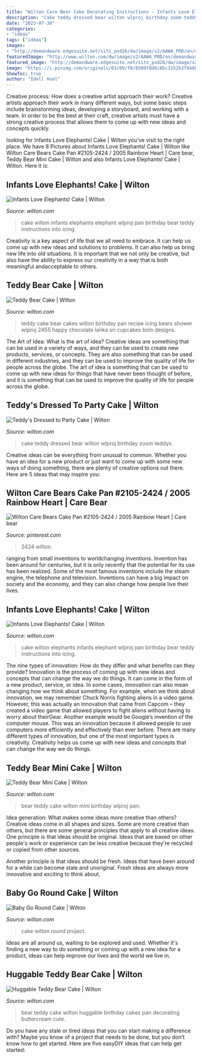 ```yaml
---
title: "Wilton Care Bear Cake Decorating Instructions - Infants Love Elephants! Cake"
description: "Cake teddy dressed bear wilton wlproj birthday zoom teddys"
date: "2023-07-30"
categories:
- "ideas"
tags: ["ideas"]
images:
- "http://demandware.edgesuite.net/sits_pod26/dw/image/v2/AAWA_PRD/on/demandware.static/-/Sites-wilton-project-master/default/dw1f443f1b/images/project/WLPROJ-5273/teddys-dressed-to-party-cake.jpg?sw=1000&amp;sh=1000&amp;sm=fit"
featuredImage: "http://www.wilton.com/dw/image/v2/AAWA_PRD/on/demandware.static/-/Sites-wilton-project-master/default/dw41e742d1/images/project/WLPROJ-3921/huggable-teddy-bear-cake_lg.jpg?sw=1000&amp;sh=1000&amp;sm=fit"
featured_image: "http://demandware.edgesuite.net/sits_pod26/dw/image/v2/AAWA_PRD/on/demandware.static/-/Sites-wilton-project-master/default/dw454bb675/images/project/WLPROJ-6253/Infants-Love-Elephants.jpg?sw=1000&amp;sh=1000&amp;sm=fit"
image: "https://i.pinimg.com/originals/03/09/f8/0309f8d6c8bc3152b3f846b349c56e11.jpg"
ShowToc: true
author: "Idell Huel"
---
```



Creative process: How does a creative artist approach their work?
Creative artists approach their work in many different ways, but some basic steps include brainstorming ideas, developing a storyboard, and working with a team. In order to be the best at their craft, creative artists must have a strong creative process that allows them to come up with new ideas and concepts quickly.

	

		
looking for Infants Love Elephants! Cake | Wilton you've visit to the right place. We have 8 Pictures about Infants Love Elephants! Cake | Wilton like Wilton Care Bears Cake Pan #2105-2424 / 2005 Rainbow Heart | Care bear, Teddy Bear Mini Cake | Wilton and also Infants Love Elephants! Cake | Wilton. Here it is:
		
    
## Infants Love Elephants! Cake | Wilton

<img loading=lazy src="http://demandware.edgesuite.net/sits_pod26/dw/image/v2/AAWA_PRD/on/demandware.static/-/Sites-wilton-project-master/default/dw454bb675/images/project/WLPROJ-6253/Infants-Love-Elephants.jpg?sw=502&amp;sh=502&amp;sm=fit" onerror="this.onerror=null;this.src='https://tse2.mm.bing.net/th?id=OIP.sheR8hyangHG9OYBdrp_sQHaHa&amp;pid=15.1';" alt="Infants Love Elephants! Cake | Wilton">

_Source: wilton.com_

>cake wilton infants elephants elephant wlproj pan birthday bear teddy instructions into icing. 

	

Creativity is a key aspect of life that we all need to embrace. It can help us come up with new ideas and solutions to problems. It can also help us bring new life into old situations. It is important that we not only be creative, but also have the ability to express our creativity in a way that is both meaningful andacceptable to others.

    
## Teddy Bear Cake | Wilton

<img loading=lazy src="https://www.wilton.com/dw/image/v2/AAWA_PRD/on/demandware.static/-/Sites-wilton-project-master/default/dw252e654b/images/project/WLPROJ-2455/teddy-bear-cake_lg.jpg?sw=502&amp;sh=502&amp;sm=fit" onerror="this.onerror=null;this.src='https://tse2.mm.bing.net/th?id=OIP.v16OpjTEGQu4T3C18zMReQHaHa&amp;pid=15.1';" alt="Teddy Bear Cake | Wilton">

_Source: wilton.com_

>teddy cake bear cakes wilton birthday pan recipe icing bears shower wlproj 2455 happy chocolate lanka sri cupcakes bolo designs. 

	

The Art of Idea: What is the art of idea?
Creative ideas are something that can be used in a variety of ways, and they can be used to create new products, services, or concepts. They are also something that can be used in different industries, and they can be used to improve the quality of life for people across the globe. The art of idea is something that can be used to come up with new ideas for things that have never been thought of before, and it is something that can be used to improve the quality of life for people across the globe.

    
## Teddy&#039;s Dressed To Party Cake | Wilton

<img loading=lazy src="http://demandware.edgesuite.net/sits_pod26/dw/image/v2/AAWA_PRD/on/demandware.static/-/Sites-wilton-project-master/default/dw1f443f1b/images/project/WLPROJ-5273/teddys-dressed-to-party-cake.jpg?sw=1000&amp;sh=1000&amp;sm=fit" onerror="this.onerror=null;this.src='https://tse3.mm.bing.net/th?id=OIP.yU8-wBzW_7mtBvPV8rWEDwHaHa&amp;pid=15.1';" alt="Teddy&#039;s Dressed to Party Cake | Wilton">

_Source: wilton.com_

>cake teddy dressed bear wilton wlproj birthday zoom teddys. 

	

Creative ideas can be everything from unusual to common. Whether you have an idea for a new product or just want to come up with some new ways of doing something, there are plenty of creative options out there. Here are 5 ideas that may inspire you: 

    
## Wilton Care Bears Cake Pan #2105-2424 / 2005 Rainbow Heart | Care Bear

<img loading=lazy src="https://i.pinimg.com/originals/03/09/f8/0309f8d6c8bc3152b3f846b349c56e11.jpg" onerror="this.onerror=null;this.src='https://tse3.mm.bing.net/th?id=OIP.ymLxZ9Z7jHh8YW0XMKQlWAHaJ4&amp;pid=15.1';" alt="Wilton Care Bears Cake Pan #2105-2424 / 2005 Rainbow Heart | Care bear">

_Source: pinterest.com_

>2424 wilton. 

	

ranging from small inventions to worldchanging inventions.
Invention has been around for centuries, but it is only recently that the potential for its use has been realized. Some of the most famous inventions include the steam engine, the telephone and television. Inventions can have a big impact on society and the economy, and they can also change how people live their lives.

    
## Infants Love Elephants! Cake | Wilton

<img loading=lazy src="http://demandware.edgesuite.net/sits_pod26/dw/image/v2/AAWA_PRD/on/demandware.static/-/Sites-wilton-project-master/default/dw454bb675/images/project/WLPROJ-6253/Infants-Love-Elephants.jpg?sw=1000&amp;sh=1000&amp;sm=fit" onerror="this.onerror=null;this.src='https://tse3.mm.bing.net/th?id=OIP.5kdycGTbwpMwvxVUk_syZQHaHa&amp;pid=15.1';" alt="Infants Love Elephants! Cake | Wilton">

_Source: wilton.com_

>cake wilton elephants infants elephant wlproj pan birthday bear teddy instructions into icing. 

	

The nine types of innovation: How do they differ and what benefits can they provide?
Innovation is the process of coming up with new ideas and concepts that can change the way we do things. It can come in the form of a new product, service, or idea. In some cases, innovation can also mean changing how we think about something. For example, when we think about innovation, we may remember Chuck Norris fighting aliens in a video game. However, this was actually an innovation that came from Capcom – they created a video game that allowed players to fight aliens without having to worry about theirGear. Another example would be Google’s invention of the computer mouse. This was an innovation because it allowed people to use computers more efficiently and effectively than ever before. There are many different types of innovation, but one of the most important types is creativity. Creativity helps us come up with new ideas and concepts that can change the way we do things.

    
## Teddy Bear Mini Cake | Wilton

<img loading=lazy src="http://demandware.edgesuite.net/sits_pod26/dw/image/v2/AAWA_PRD/on/demandware.static/-/Sites-wilton-project-master/default/dw960c2264/images/project/WLPROJ-3918/teddy-bear-cake1_lg.jpg?sw=1000&amp;sh=1000&amp;sm=fit" onerror="this.onerror=null;this.src='https://tse2.mm.bing.net/th?id=OIP.o-2IaZ3E-VF78jWPGu3WIQHaHa&amp;pid=15.1';" alt="Teddy Bear Mini Cake | Wilton">

_Source: wilton.com_

>bear teddy cake wilton mini birthday wlproj pan. 

	

Idea generation: What makes some ideas more creative than others?
Creative ideas come in all shapes and sizes. Some are more creative than others, but there are some general principles that apply to all creative ideas.
One principle is that ideas should be original. Ideas that are based on other people's work or experience can be less creative because they're recycled or copied from other sources.

Another principle is that ideas should be fresh. Ideas that have been around for a while can become stale and unoriginal. Fresh ideas are always more innovative and exciting to think about.

    
## Baby Go Round Cake | Wilton

<img loading=lazy src="http://demandware.edgesuite.net/sits_pod26/dw/image/v2/AAWA_PRD/on/demandware.static/-/Sites-wilton-project-master/default/dwe61ef525/images/project/WLPROJ-722/baby-go-round-cake_lg.jpg?sw=1000&amp;sh=1000&amp;sm=fit" onerror="this.onerror=null;this.src='https://tse2.mm.bing.net/th?id=OIP.5SLui1snuQuc6-VsRah57wHaHa&amp;pid=15.1';" alt="Baby Go Round Cake | Wilton">

_Source: wilton.com_

>cake wilton round project. 

	

Ideas are all around us, waiting to be explored and used. Whether it's finding a new way to do something or coming up with a new idea for a product, ideas can help improve our lives and the world we live in.

    
## Huggable Teddy Bear Cake | Wilton

<img loading=lazy src="http://www.wilton.com/dw/image/v2/AAWA_PRD/on/demandware.static/-/Sites-wilton-project-master/default/dw41e742d1/images/project/WLPROJ-3921/huggable-teddy-bear-cake_lg.jpg?sw=1000&amp;sh=1000&amp;sm=fit" onerror="this.onerror=null;this.src='https://tse4.mm.bing.net/th?id=OIP.RE4k45jXMXVv3xfjasZjeQHaHa&amp;pid=15.1';" alt="Huggable Teddy Bear Cake | Wilton">

_Source: wilton.com_

>bear teddy cake wilton huggable birthday cakes pan decorating buttercream cute. 

	

Do you have any stale or tired ideas that you can start making a difference with? Maybe you know of a project that needs to be done, but you don’t know how to get started. Here are five easyDIY ideas that can help get started: 

